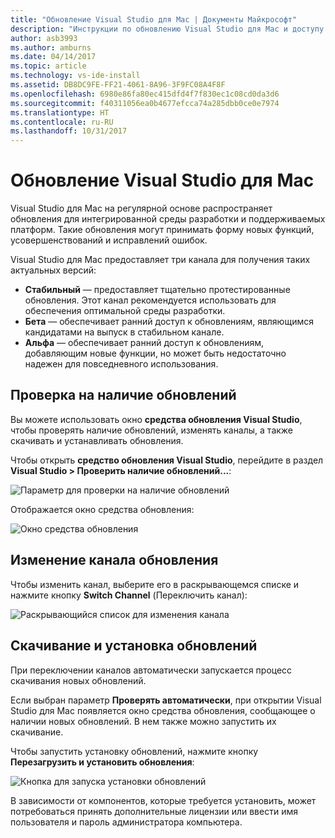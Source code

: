 ```yaml
---
title: "Обновление Visual Studio для Mac | Документы Майкрософт"
description: "Инструкции по обновлению Visual Studio для Mac и доступу к выпускам предварительной версии."
author: asb3993
ms.author: amburns
ms.date: 04/14/2017
ms.topic: article
ms.technology: vs-ide-install
ms.assetid: DB8DC9FE-FF21-4061-8A96-3F9FC08A4F8F
ms.openlocfilehash: 6980e86fa80ec415dfd4f7f830ec1c08cd0da3d6
ms.sourcegitcommit: f40311056ea0b4677efcca74a285dbb0ce0e7974
ms.translationtype: HT
ms.contentlocale: ru-RU
ms.lasthandoff: 10/31/2017
---
```

# <a name="updating-visual-studio-for-mac"></a>Обновление Visual Studio для Mac

Visual Studio для Mac на регулярной основе распространяет обновления для интегрированной среды разработки и поддерживаемых платформ. Такие обновления могут принимать форму новых функций, усовершенствований и исправлений ошибок.

Visual Studio для Mac предоставляет три канала для получения таких актуальных версий:

* **Стабильный** — предоставляет тщательно протестированные обновления. Этот канал рекомендуется использовать для обеспечения оптимальной среды разработки.
* **Бета** — обеспечивает ранний доступ к обновлениям, являющимся кандидатами на выпуск в стабильном канале.
* **Альфа** — обеспечивает ранний доступ к обновлениям, добавляющим новые функции, но может быть недостаточно надежен для повседневного использования.

## <a name="checking-for-updates"></a>Проверка на наличие обновлений

Вы можете использовать окно **средства обновления Visual Studio**, чтобы проверять наличие обновлений, изменять каналы, а также скачивать и устанавливать обновления.

Чтобы открыть **средство обновления Visual Studio**, перейдите в раздел **Visual Studio > Проверить наличие обновлений...**:

![Параметр для проверки на наличие обновлений](media/update-image1.png)

Отображается окно средства обновления:

![Окно средства обновления](media/update-image2.png)

## <a name="changing-the-updater-channel"></a>Изменение канала обновления

Чтобы изменить канал, выберите его в раскрывающемся списке и нажмите кнопку **Switch Channel** (Переключить канал):

![Раскрывающийся список для изменения канала](media/update-image3.png)

## <a name="downloading-and-installing-updates"></a>Скачивание и установка обновлений

При переключении каналов автоматически запускается процесс скачивания новых обновлений.

Если выбран параметр **Проверять автоматически**, при открытии Visual Studio для Mac появляется окно средства обновления, сообщающее о наличии новых обновлений. В нем также можно запустить их скачивание.

Чтобы запустить установку обновлений, нажмите кнопку **Перезагрузить и установить обновления**:

![Кнопка для запуска установки обновлений](media/update-image4.png)

В зависимости от компонентов, которые требуется установить, может потребоваться принять дополнительные лицензии или ввести имя пользователя и пароль администратора компьютера.
